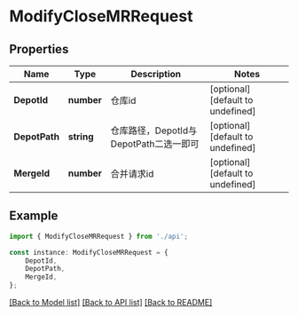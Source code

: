 # ModifyCloseMRRequest


## Properties

Name | Type | Description | Notes
------------ | ------------- | ------------- | -------------
**DepotId** | **number** | 仓库id | [optional] [default to undefined]
**DepotPath** | **string** | 仓库路径，DepotId与DepotPath二选一即可 | [optional] [default to undefined]
**MergeId** | **number** | 合并请求id | [optional] [default to undefined]

## Example

```typescript
import { ModifyCloseMRRequest } from './api';

const instance: ModifyCloseMRRequest = {
    DepotId,
    DepotPath,
    MergeId,
};
```

[[Back to Model list]](../README.md#documentation-for-models) [[Back to API list]](../README.md#documentation-for-api-endpoints) [[Back to README]](../README.md)
